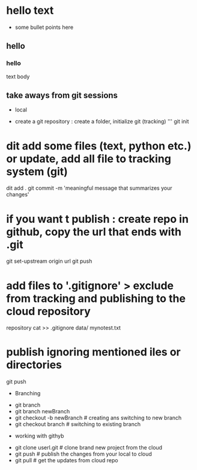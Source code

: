 # hello text 
 - some bullet points here 
 ## hello 
 ### hello 
 text body 
 ## take aways from git sessions 
 * local 
 - create a git repository : create a folder, initialize git (tracking) 
 ''' git init 
 # dit add some files (text, python etc.) or update, add all file to tracking system (git)
 dit add . 
 git commit -m 'meaningful message that summarizes your changes' 
 # if you want t publish : create repo in github, copy the url that ends with .git 
 git set-upstream origin url 
 git push 

 # add files to '.gitignore' > exclude from tracking and publishing to the cloud repository 
 repository 
 cat >> .gitignore 
 data/ 
 mynotest.txt

 # publish ignoring mentioned iles or directories 
 git push 

 * Branching 
 - git branch 
 - git branch newBranch 
 - git checkout -b newBranch # creating ans switching to new branch 
 - git checkout branch # switching to existing branch 

 * working with githyb 
 - git clone userl.git # clone brand new project from the cloud 
 - git push # publish the changes from your local to cloud 
 - git pull # get the updates from cloud repo 
